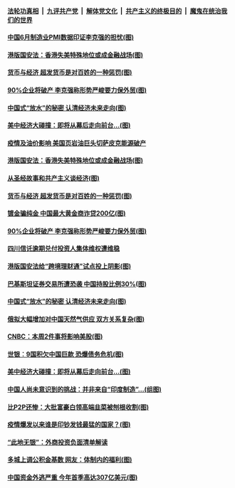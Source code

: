 ####  [法轮功真相](../../../../basic/blob/master/README.md?t=06302331) &nbsp;|&nbsp; [九评共产党](../../../../9ping.md/blob/master/README.md?t=06302331) &nbsp;|&nbsp; [解体党文化](../../../../jtdwh.md/blob/master/README.md?t=06302331)  &nbsp;|&nbsp; [共产主义的终极目的](../../../../gczydzjmd.md/blob/master/README.md?t=06302331) &nbsp;|&nbsp; [魔鬼在统治我们的世界](../../../../mgztzwmdsj.md/blob/master/README.md?t=06302331) 

#### [中国6月制造业PMI数据印证李克强的担忧(图)](../pages/p5/938245.md?t=06302331) 

#### [港版国安法：香港失美特殊地位或成金融战场(图)](../pages/p5/938230.md?t=06302331) 

#### [货币与经济 超发货币是对百姓的一种惩罚(图)](../pages/p5/938130.md?t=06302331) 

#### [90%企业将破产 李克强称形势严峻要力保外贸(图)](../pages/p5/938142.md?t=06302331) 

#### [中国式“放水”的秘密 认清经济未来走向(图)](../pages/p5/938113.md?t=06302331) 

#### [美中经济大碰撞：即将从幕后走向前台…(图)](../pages/p5/938024.md?t=06302331) 

#### [疫情及油价影响 美国页岩油巨头切萨皮克能源破产](../pages/p5/938232.md?t=06302331) 

#### [港版国安法：香港失美特殊地位或成金融战场(图)](../pages/p5/938230.md?t=06302331) 

#### [从圣经故事和共产主义谈经济(图)](../pages/p5/938133.md?t=06302331) 

#### [货币与经济 超发货币是对百姓的一种惩罚(图)](../pages/p5/938130.md?t=06302331) 

#### [镀金骗纯金 中国最大黄金商诈贷200亿(图)](../pages/p5/938160.md?t=06302331) 

#### [90%企业将破产 李克强称形势严峻要力保外贸(图)](../pages/p5/938142.md?t=06302331) 

#### [四川信讬逾期兑付投资人集体维权遭维稳](../pages/p5/938159.md?t=06302331) 

#### [港版国安法给“跨境理财通”试点投上阴影(图)](../pages/p5/938156.md?t=06302331) 

#### [巴基斯坦证券交易所遭恐袭 中国持股比例30%(图)](../pages/p5/938118.md?t=06302331) 

#### [中国式“放水”的秘密 认清经济未来走向(图)](../pages/p5/938113.md?t=06302331) 

#### [俄拟大幅增加对中国天然气供应 双方关系复杂(图)](../pages/p5/938110.md?t=06302331) 

#### [CNBC：本周2件事将影响美股(图)](../pages/p5/938078.md?t=06302331) 

#### [世银︰9国积欠中国巨款 恐爆债务危机(图)](../pages/p5/938074.md?t=06302331) 

#### [美中经济大碰撞：即将从幕后走向前台…(图)](../pages/p5/938024.md?t=06302331) 

#### [中国人尚未意识到的挑战：并非来自“印度制造”…(组图)](../pages/p5/938013.md?t=06302331) 

#### [比P2P还惨：大批富豪白领高端韭菜被刨根收割(图)](../pages/p5/938055.md?t=06302331) 

#### [疫情爆发以来谁是印钞发钱最猛的国家？(图)](../pages/p5/938038.md?t=06302331) 

#### [“此地无银”：外商投资负面清单解读](../pages/p5/938011.md?t=06302331) 

#### [多城上调公积金基数 网友：体制内的福利(图)](../pages/p5/937999.md?t=06302331) 

#### [中国资金外逃严重 今年首季高达307亿美元(图)](../pages/p5/937945.md?t=06302331) 

